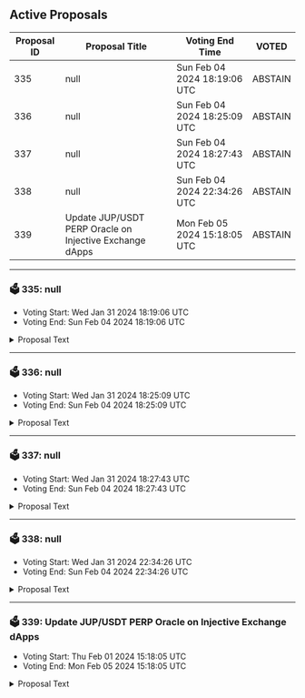 ## Active Proposals

| Proposal ID | Proposal Title | Voting End Time | VOTED |
|-------------|----------------|-----------------|-------|
| 335 | null | Sun Feb 04 2024 18:19:06 UTC | ABSTAIN |
| 336 | null | Sun Feb 04 2024 18:25:09 UTC | ABSTAIN |
| 337 | null | Sun Feb 04 2024 18:27:43 UTC | ABSTAIN |
| 338 | null | Sun Feb 04 2024 22:34:26 UTC | ABSTAIN |
| 339 | Update JUP/USDT PERP Oracle on Injective Exchange dApps | Mon Feb 05 2024 15:18:05 UTC | ABSTAIN |

---

### 🗳 335: null
- Voting Start: Wed Jan 31 2024 18:19:06 UTC
- Voting End: Sun Feb 04 2024 18:19:06 UTC

<details>
<summary>Proposal Text</summary>
 
null
</details>

---

### 🗳 336: null
- Voting Start: Wed Jan 31 2024 18:25:09 UTC
- Voting End: Sun Feb 04 2024 18:25:09 UTC

<details>
<summary>Proposal Text</summary>
 
null
</details>

---

### 🗳 337: null
- Voting Start: Wed Jan 31 2024 18:27:43 UTC
- Voting End: Sun Feb 04 2024 18:27:43 UTC

<details>
<summary>Proposal Text</summary>
 
null
</details>

---

### 🗳 338: null
- Voting Start: Wed Jan 31 2024 22:34:26 UTC
- Voting End: Sun Feb 04 2024 22:34:26 UTC

<details>
<summary>Proposal Text</summary>
 
null
</details>

---

### 🗳 339: Update JUP/USDT PERP Oracle on Injective Exchange dApps
- Voting Start: Thu Feb 01 2024 15:18:05 UTC
- Voting End: Mon Feb 05 2024 15:18:05 UTC

<details>
<summary>Proposal Text</summary>
 
If passed, this proposal updates the oracle for the JUP/USDT PERP market to use a Pyth price feed. Transitioning from a Binance based price feed to a Pyth price feed will increase decentralization of the market and is preferable.

Disclaimer: I am a member of the Injective Labs team.
</details>
